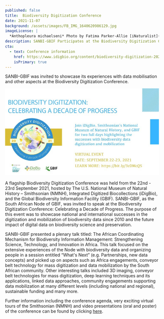 ```yaml
---
published: false
title:  Biodiversity Digitization Conference
date: 2021-11-07
background: /assets/images/FB_IMG_1640620986129.jpg
imageLicense: |
  *Anthopleura michaelseni* Photo by Fatima Parker-Allie [iNaturalist](https://www.inaturalist.org/observations/20856021) (CC BY-NC)
description: SANBI-GBIF Participates at the Biodiversity Digitization Conference
cta:
  - text: Conference information
    href: https://www.idigbio.org/content/biodiversity-digitization-2021
    isPrimary: true   
---
```



SANBI-GBIF was invited to showcase its experiences with data mobilisation and other aspects at the Biodiversity Digitization Conference. 

![Biodiversity Digitization](/assets/images/BiodiversityDigitization.jpg)

A flagship Biodiversity Digitization Conference was held from the 22nd - 23rd September 2021, hosted by
The U.S. National Museum of Natural History – Smithsonian (NMNH), Integrated Digitized Biocollections (iDigBio), 
and the Global Biodiversity Information Facility (GBIF).   SANBI-GBIF, as the South African Node of GBIF, was 
invited to speak at the Biodiversity Digitization Conference: Celebrating a Decade of Progress. The purpose of
this event was to showcase national and international successes in the digitization and mobilization of 
biodiversity data since 2010 and the future impact of digital data on biodiversity science and preservation. 

SANBI-GBIF presented a plenary talk titled:
The African Coordinating Mechanism for Biodiversity Information Management: Strengthening Science, Technology, and Innovation in Africa. 
This talk focused on the extensive experiences of the Node with biodiversity data and organizing people in a session
entitled “What's Next” (e.g. Partnerships, new data concepts) and picked up on aspects such as Africa engagements, 
conveyor belt technology for mass digitization and data mobilization by the South African community. 
Other interesting talks included 3D imaging, conveyor belt technologies for mass digitization, deep learning 
techniques and its applications, linked data approaches, community engagements supporting data mobilization at
many different levels (including national and regional), sustainable funding and many more.  


Further information including the conference agenda, very exciting virtual tours of the Smithsonian (NMNH) and 
video presentations (oral and poster) of the conference can be found by
clicking [here](https://www.idigbio.org/content/biodiversity-digitization-2021).
